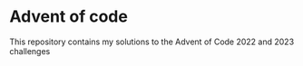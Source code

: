 # Advent of code
This repository contains my solutions to the Advent of Code 2022 and 2023 challenges
